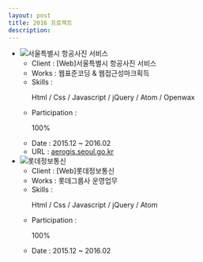 ```yaml
---
layout: post
title: 2016 프로젝트
description: 
---
```

 <ul class="projects-list">
  <li>
         <div class="img-box"><img src="images/projects/img_pf18.jpg" alt="서울특별시 항공사진 서비스" /></div>
         <ul class="txt_info">
             <li><span>Client : </span>[Web]서울특별시 항공사진 서비스</li>
             <li><span>Works : </span>웹표준코딩 &amp; 웹접근성마크획득</li>
             <li><span>Skills :</span> <p>Html / Css / Javascript / jQuery / Atom / Openwax</p></li>
             <li><span>Participation : </span><p class="percent" style="width:100%">100%</p></li>
             <li><span>Date : </span>2015.12 ~ 2016.02</li>
             <li><span>URL : </span><a href="http://aerogis.seoul.go.kr/" target="_blank">aerogis.seoul.go.kr</a></li>
         </ul>
     </li>
     <li>
         <div class="img-box"><img src="images/projects/img_pf17.jpg" alt="롯데정보통신" /></div>
         <ul class="txt_info">
             <li><span>Client : </span>[Web]롯데정보통신</li>
             <li><span>Works : </span>롯데그룹사 운영업무</li>
             <li><span>Skills :</span> <p>Html / Css / Javascript / jQuery / Atom</p></li>
             <li><span>Participation : </span><p class="percent" style="width:100%">100%</p></li>
             <li><span>Date : </span>2015.12 ~ 2016.02</li>
         </ul>
     </li>
 </ul>


